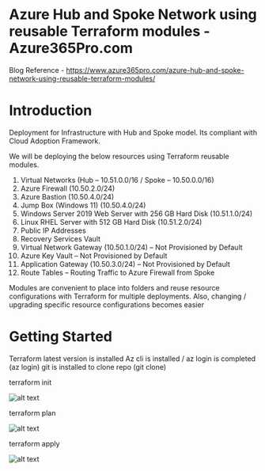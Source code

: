 # Azure Hub and Spoke Network using reusable Terraform modules - Azure365Pro.com 
Blog Reference - https://www.azure365pro.com/azure-hub-and-spoke-network-using-reusable-terraform-modules/

# Introduction 
Deployment for  Infrastructure with Hub and Spoke model. Its compliant with Cloud Adoption Framework.

We will be deploying the below resources using Terraform reusable modules.

1.  Virtual Networks (Hub – 10.51.0.0/16 / Spoke – 10.50.0.0/16)
2.  Azure Firewall (10.50.2.0/24)
3.  Azure Bastion (10.50.4.0/24)
4.  Jump Box (Windows 11) (10.50.4.0/24)
5.  Windows Server 2019 Web Server with 256 GB Hard Disk (10.51.1.0/24)
6.  Linux RHEL Server with 512 GB Hard Disk (10.51.2.0/24)
7.  Public IP Addresses
8.  Recovery Services Vault
9.  Virtual Network Gateway (10.50.1.0/24) – Not Provisioned by Default
10. Azure Key Vault – Not Provisioned by Default
11. Application Gateway (10.50.3.0/24) – Not Provisioned by Default
12. Route Tables – Routing Traffic to Azure Firewall from Spoke

Modules are convenient to place into folders and reuse resource configurations with Terraform for multiple deployments.
Also, changing / upgrading specific resource configurations becomes easier


# Getting Started

Terraform latest version is installed
Az cli is installed / az login is completed (az login)
git is installed to clone repo (git clone)

terraform init

![alt text](https://www.azure365pro.com/wp-content/uploads/2023/02/image-10.png)

terraform plan 

![alt text](https://www.azure365pro.com/wp-content/uploads/2023/02/image-12.png)

terraform apply

![alt text](https://www.azure365pro.com/wp-content/uploads/2023/02/image-13.png)

